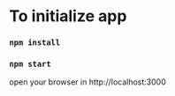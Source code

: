 # To initialize app

### `npm install`
### `npm start`

open your browser in http://localhost:3000

